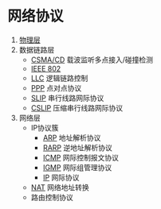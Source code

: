 # 网络协议

1. [物理层](物理层)
2. 数据链路层
	- [CSMA/CD](数据链路层/CSMA-CD.md) 载波监听多点接入/碰撞检测
	- [IEEE 802](数据链路层/IEEE802.md)
	- [LLC](数据链路层/LLC.md) 逻辑链路控制
	- [PPP](数据链路层/PPP.md) 点对点协议
	- [SLIP](数据链路层/SLIP.md) 串行线路网际协议
	- [CSLIP](数据链路层/CSLIP.md) 压缩串行线路网际协议
3. 网络层
	- IP协议簇
		- [ARP](网络层/arp.md) 地址解析协议
		- [RARP](网络层/rarp.md) 逆地址解析协议
		- [ICMP](网络层/icmp.md)  网际控制报文协议
		- [IGMP](网络层/igmp.md) 网际组管理协议
		- [IP](网络层/ip.md) 网际协议
	- [NAT](网络层/nat.md) 网络地址转换
	- 路由控制协议